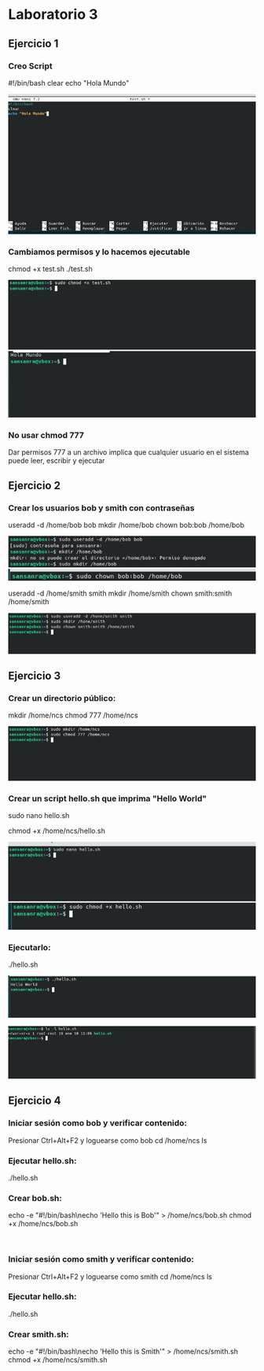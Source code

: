 # Laboratorio 3

## Ejercicio 1

### Creo Script

#!/bin/bash
clear
echo "Hola Mundo"

![](https://github.com/rsansan079/Despliegue-de-Aplicaciones-Web/blob/master/Trimestre2/Lab3/Cap%20EJ1.1.jpg)

### Cambiamos permisos y lo hacemos ejecutable

chmod +x test.sh
./test.sh

![](https://github.com/rsansan079/Despliegue-de-Aplicaciones-Web/blob/master/Trimestre2/Lab3/Cap%20Ej1.2.jpg)
![](https://github.com/rsansan079/Despliegue-de-Aplicaciones-Web/blob/master/Trimestre2/Lab3/Cap%20Ej1.3.jpg)


### No usar chmod 777
Dar permisos 777 a un archivo implica que cualquier usuario en el sistema puede leer, escribir y ejecutar


## Ejercicio 2

### Crear los usuarios bob y smith con contraseñas

useradd -d /home/bob bob
mkdir /home/bob
chown bob:bob /home/bob

![](https://github.com/rsansan079/Despliegue-de-Aplicaciones-Web/blob/master/Trimestre2/Lab3/Cap%20Ej2.1.jpg)
![](https://github.com/rsansan079/Despliegue-de-Aplicaciones-Web/blob/master/Trimestre2/Lab3/Cap%20Ej2.2.jpg)

useradd -d /home/smith smith
mkdir /home/smith
chown smith:smith /home/smith

![](https://github.com/rsansan079/Despliegue-de-Aplicaciones-Web/blob/master/Trimestre2/Lab3/Cap%20Ej2.3.jpg)


## Ejercicio 3

### Crear un directorio público:

mkdir /home/ncs
chmod 777 /home/ncs

![](https://github.com/rsansan079/Despliegue-de-Aplicaciones-Web/blob/master/Trimestre2/Lab3/Cap%20Ej3.1.jpg)

### Crear un script hello.sh que imprima "Hello World"
sudo nano hello.sh

chmod +x /home/ncs/hello.sh

![](https://github.com/rsansan079/Despliegue-de-Aplicaciones-Web/blob/master/Trimestre2/Lab3/Cap%20Ej3.2.jpg)
![](https://github.com/rsansan079/Despliegue-de-Aplicaciones-Web/blob/master/Trimestre2/Lab3/Cap%20Ej3.3.jpg)
### Ejecutarlo:

./hello.sh

![](https://github.com/rsansan079/Despliegue-de-Aplicaciones-Web/blob/master/Trimestre2/Lab3/Cap%20Ej3.4.jpg)

![](https://github.com/rsansan079/Despliegue-de-Aplicaciones-Web/blob/master/Trimestre2/Lab3/Cap%20Ej3.5.jpg)


## Ejercicio 4

### Iniciar sesión como bob y verificar contenido:

 Presionar Ctrl+Alt+F2 y loguearse como bob
cd /home/ncs
ls

### Ejecutar hello.sh:

./hello.sh


### Crear bob.sh:

echo -e "#!/bin/bash\necho 'Hello this is Bob'" > /home/ncs/bob.sh
chmod +x /home/ncs/bob.sh


![]()



### Iniciar sesión como smith y verificar contenido:

 Presionar Ctrl+Alt+F2 y loguearse como smith
cd /home/ncs
ls


### Ejecutar hello.sh:

./hello.sh

### Crear smith.sh:

echo -e "#!/bin/bash\necho 'Hello this is Smith'" > /home/ncs/smith.sh
chmod +x /home/ncs/smith.sh


![]()
